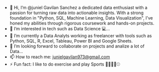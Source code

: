 - 👋 Hi, I’m @juniel Gavilan Sanchez a dedicated data enthusiast with a passion for turning raw data into actionable insights. With a strong foundation in "Python, SQL, Machine Learning, Data Visualization", I've honed my abilities through rigorous coursework and hands-on projects.
- 👀 I’m interested in tech such as Data Science 💻...
- 🌱 I’m currently a Data Analyts working as freelancer with tools such as Python, SQL, R, Excel, Tableau, Power BI and Google Sheets.
- 💞️ I’m looking forward to collaborate on projects and analize a lot of Data...
- 📫 How to reach me: junielgavilan973@gmail.com
- ⚡ Fun fact: I like to do exercise and play Sports 🏋🏻‍♂️🏀⚾️

<!---
junielGS/junielGS is a ✨ special ✨ repository because its `README.md` (this file) appears on your GitHub profile.
You can click the Preview link to take a look at your changes.
--->
